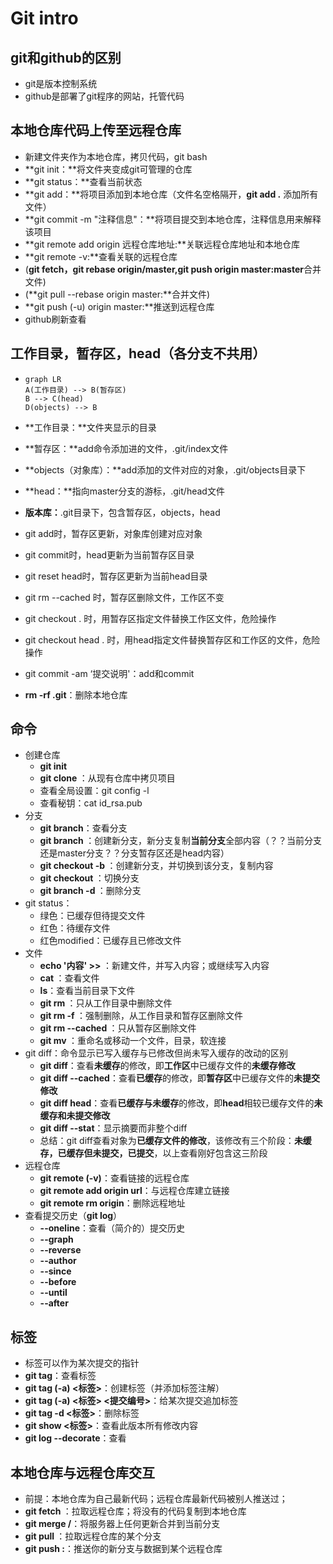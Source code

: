 # Git intro

## git和github的区别

* git是版本控制系统
* github是部署了git程序的网站，托管代码

## 本地仓库代码上传至远程仓库

* 新建文件夹作为本地仓库，拷贝代码，git bash
* **git init：**将文件夹变成git可管理的仓库
* **git status：**查看当前状态
* **git add：**将项目添加到本地仓库（文件名空格隔开，**git add .** 添加所有文件）
* **git commit -m "注释信息"：**将项目提交到本地仓库，注释信息用来解释该项目
* **git remote add origin 远程仓库地址:**关联远程仓库地址和本地仓库
* **git remote -v:**查看关联的远程仓库
* (**git fetch，git rebase origin/master,git push origin master:master**合并文件)
* (**git pull --rebase origin master:**合并文件)
* **git push (-u) origin master:**推送到远程仓库
* github刷新查看

## 工作目录，暂存区，head（各分支不共用）

* ```mermaid
  graph LR
  A(工作目录) --> B(暂存区)
  B --> C(head)
  D(objects) --> B
  ```

* **工作目录：**文件夹显示的目录

* **暂存区：**add命令添加进的文件，.git/index文件

* **objects（对象库）：**add添加的文件对应的对象，.git/objects目录下

* **head：**指向master分支的游标，.git/head文件

* **版本库：**.git目录下，包含暂存区，objects，head

* git add时，暂存区更新，对象库创建对应对象

* git commit时，head更新为当前暂存区目录

* git reset head时，暂存区更新为当前head目录

* git rm --cached <file>时，暂存区删除文件，工作区不变

* git checkout . 时，用暂存区指定文件替换工作区文件，危险操作

* git checkout head . 时，用head指定文件替换暂存区和工作区的文件，危险操作

* git commit -am ‘提交说明'：add和commit

* **rm -rf  .git**：删除本地仓库

## 命令

* 创建仓库
  * **git init**
  * **git clone <url>**：从现有仓库中拷贝项目
  * 查看全局设置：git config -l
  * 查看秘钥：cat id_rsa.pub
* 分支
  * **git branch**：查看分支
  * **git branch <branchname>**：创建新分支，新分支复制**当前分支**全部内容（？？当前分支还是master分支？？分支暂存区还是head内容）
  * **git checkout -b <branchname>**：创建新分支，并切换到该分支，复制内容
  * **git checkout <branchanme>**：切换分支
  * **git branch -d <branchname>**：删除分支
* git status：
  * 绿色：已缓存但待提交文件
  * 红色：待缓存文件
  * 红色modified：已缓存且已修改文件
* 文件
  * **echo '内容' >> <filename>**：新建文件，并写入内容；或继续写入内容
  * **cat <file>**：查看文件
  * **ls**：查看当前目录下文件
  * **git rm <file>**：只从工作目录中删除文件
  * **git rm -f <file>**：强制删除，从工作目录和暂存区删除文件
  * **git rm --cached <filename>**：只从暂存区删除文件
  * **git mv <file> <filename>**：重命名或移动一个文件，目录，软连接
* git diff：命令显示已写入缓存与已修改但尚未写入缓存的改动的区别
  * **git diff**：查看**未缓存**的修改，即**工作区**中已缓存文件的**未缓存修改**
  * **git diff --cached**：查看**已缓存**的修改，即**暂存区**中已缓存文件的**未提交修改**
  * **git diff head**：查看**已缓存与未缓存**的修改，即**head**相较已缓存文件的**未缓存和未提交修改**
  * **git diff --stat**：显示摘要而非整个diff
  * 总结：git diff查看对象为**已缓存文件的修改**，该修改有三个阶段：**未缓存，已缓存但未提交，已提交**，以上查看刚好包含这三阶段
* 远程仓库
  * **git remote (-v)**：查看链接的远程仓库
  * **git remote add origin url**：与远程仓库建立链接
  * **git remote rm origin**：删除远程地址
* 查看提交历史（**git log**）
  * **--oneline**：查看（简介的）提交历史
  * **--graph**
  * **--reverse**
  * **--author**
  * **--since**
  * **--before**
  * **--until**
  * **--after**

## 标签

* 标签可以作为某次提交的指针
* **git tag**：查看标签
* **git tag (-a) <标签>**：创建标签（并添加标签注解）
* **git tag (-a) <标签> <提交编号>**：给某次提交追加标签
* **git tag -d <标签>**：删除标签
* **git show <标签>**：查看此版本所有修改内容
* **git log --decorate**：查看

## 本地仓库与远程仓库交互

* 前提：本地仓库为自己最新代码；远程仓库最新代码被别人推送过；
* **git fetch <alias>**：拉取远程仓库；将没有的代码复制到本地仓库
* **git merge <alias>/<branch>**：将服务器上任何更新合并到当前分支
* **git pull <alias> <branch>**：拉取远程仓库的某个分支
* **git push <alias> <local branch>:<remote branch>**：推送你的新分支与数据到某个远程仓库
